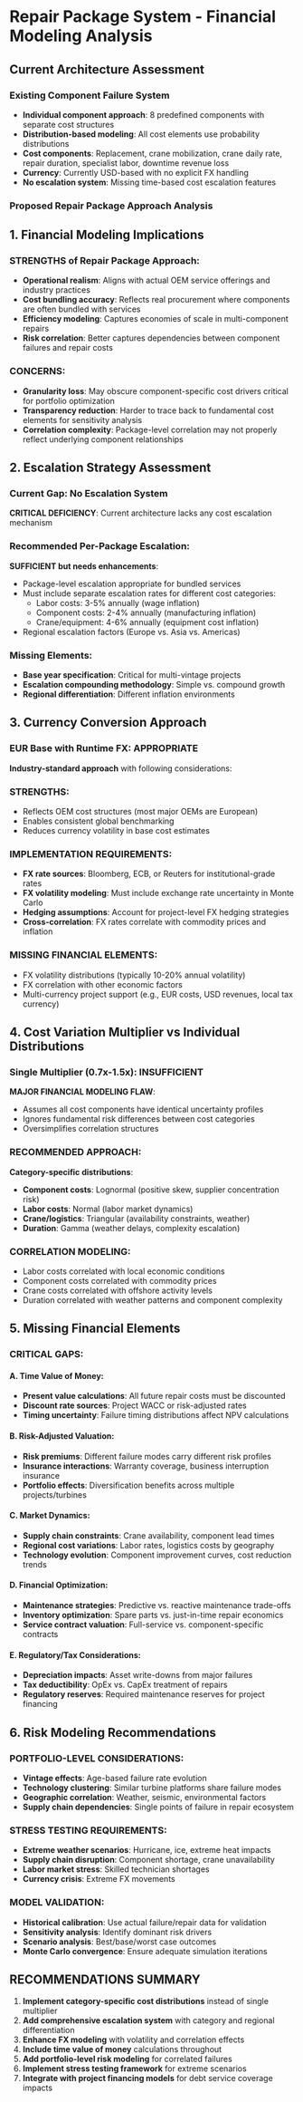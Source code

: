 # Repair Package System - Financial Modeling Analysis

## Current Architecture Assessment

### Existing Component Failure System
- **Individual component approach**: 8 predefined components with separate cost structures
- **Distribution-based modeling**: All cost elements use probability distributions
- **Cost components**: Replacement, crane mobilization, crane daily rate, repair duration, specialist labor, downtime revenue loss
- **Currency**: Currently USD-based with no explicit FX handling
- **No escalation system**: Missing time-based cost escalation features

### Proposed Repair Package Approach Analysis

## 1. Financial Modeling Implications

### STRENGTHS of Repair Package Approach:
- **Operational realism**: Aligns with actual OEM service offerings and industry practices
- **Cost bundling accuracy**: Reflects real procurement where components are often bundled with services
- **Efficiency modeling**: Captures economies of scale in multi-component repairs
- **Risk correlation**: Better captures dependencies between component failures and repair costs

### CONCERNS:
- **Granularity loss**: May obscure component-specific cost drivers critical for portfolio optimization
- **Transparency reduction**: Harder to trace back to fundamental cost elements for sensitivity analysis
- **Correlation complexity**: Package-level correlation may not properly reflect underlying component relationships

## 2. Escalation Strategy Assessment

### Current Gap: No Escalation System
**CRITICAL DEFICIENCY**: Current architecture lacks any cost escalation mechanism

### Recommended Per-Package Escalation:
**SUFFICIENT but needs enhancements**:
- Package-level escalation appropriate for bundled services
- Must include separate escalation rates for different cost categories:
  - Labor costs: 3-5% annually (wage inflation)
  - Component costs: 2-4% annually (manufacturing inflation)
  - Crane/equipment: 4-6% annually (equipment cost inflation)
- Regional escalation factors (Europe vs. Asia vs. Americas)

### Missing Elements:
- **Base year specification**: Critical for multi-vintage projects
- **Escalation compounding methodology**: Simple vs. compound growth
- **Regional differentiation**: Different inflation environments

## 3. Currency Conversion Approach

### EUR Base with Runtime FX: APPROPRIATE
**Industry-standard approach** with following considerations:

### STRENGTHS:
- Reflects OEM cost structures (most major OEMs are European)
- Enables consistent global benchmarking
- Reduces currency volatility in base cost estimates

### IMPLEMENTATION REQUIREMENTS:
- **FX rate sources**: Bloomberg, ECB, or Reuters for institutional-grade rates
- **FX volatility modeling**: Must include exchange rate uncertainty in Monte Carlo
- **Hedging assumptions**: Account for project-level FX hedging strategies
- **Cross-correlation**: FX rates correlate with commodity prices and inflation

### MISSING FINANCIAL ELEMENTS:
- FX volatility distributions (typically 10-20% annual volatility)
- FX correlation with other economic factors
- Multi-currency project support (e.g., EUR costs, USD revenues, local tax currency)

## 4. Cost Variation Multiplier vs Individual Distributions

### Single Multiplier (0.7x-1.5x): INSUFFICIENT

**MAJOR FINANCIAL MODELING FLAW**:
- Assumes all cost components have identical uncertainty profiles
- Ignores fundamental risk differences between cost categories
- Oversimplifies correlation structures

### RECOMMENDED APPROACH:
**Category-specific distributions**:
- **Component costs**: Lognormal (positive skew, supplier concentration risk)
- **Labor costs**: Normal (labor market dynamics)
- **Crane/logistics**: Triangular (availability constraints, weather)
- **Duration**: Gamma (weather delays, complexity escalation)

### CORRELATION MODELING:
- Labor costs correlated with local economic conditions
- Component costs correlated with commodity prices
- Crane costs correlated with offshore activity levels
- Duration correlated with weather patterns and component complexity

## 5. Missing Financial Elements

### CRITICAL GAPS:

#### A. Time Value of Money:
- **Present value calculations**: All future repair costs must be discounted
- **Discount rate sources**: Project WACC or risk-adjusted rates
- **Timing uncertainty**: Failure timing distributions affect NPV calculations

#### B. Risk-Adjusted Valuation:
- **Risk premiums**: Different failure modes carry different risk profiles
- **Insurance interactions**: Warranty coverage, business interruption insurance
- **Portfolio effects**: Diversification benefits across multiple projects/turbines

#### C. Market Dynamics:
- **Supply chain constraints**: Crane availability, component lead times
- **Regional cost variations**: Labor rates, logistics costs by geography
- **Technology evolution**: Component improvement curves, cost reduction trends

#### D. Financial Optimization:
- **Maintenance strategies**: Predictive vs. reactive maintenance trade-offs
- **Inventory optimization**: Spare parts vs. just-in-time repair economics
- **Service contract valuation**: Full-service vs. component-specific contracts

#### E. Regulatory/Tax Considerations:
- **Depreciation impacts**: Asset write-downs from major failures
- **Tax deductibility**: OpEx vs. CapEx treatment of repairs
- **Regulatory reserves**: Required maintenance reserves for project financing

## 6. Risk Modeling Recommendations

### PORTFOLIO-LEVEL CONSIDERATIONS:
- **Vintage effects**: Age-based failure rate evolution
- **Technology clustering**: Similar turbine platforms share failure modes
- **Geographic correlation**: Weather, seismic, environmental factors
- **Supply chain dependencies**: Single points of failure in repair ecosystem

### STRESS TESTING REQUIREMENTS:
- **Extreme weather scenarios**: Hurricane, ice, extreme heat impacts
- **Supply chain disruption**: Component shortage, crane unavailability
- **Labor market stress**: Skilled technician shortages
- **Currency crisis**: Extreme FX movements

### MODEL VALIDATION:
- **Historical calibration**: Use actual failure/repair data for validation
- **Sensitivity analysis**: Identify dominant risk drivers
- **Scenario analysis**: Best/base/worst case outcomes
- **Monte Carlo convergence**: Ensure adequate simulation iterations

## RECOMMENDATIONS SUMMARY

1. **Implement category-specific cost distributions** instead of single multiplier
2. **Add comprehensive escalation system** with category and regional differentiation
3. **Enhance FX modeling** with volatility and correlation effects
4. **Include time value of money** calculations throughout
5. **Add portfolio-level risk modeling** for correlated failures
6. **Implement stress testing framework** for extreme scenarios
7. **Integrate with project financing models** for debt service coverage impacts